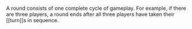 A round consists of one complete cycle of gameplay. For example, if there are three players, a round ends after all three players have taken their [[turn]]s in sequence.